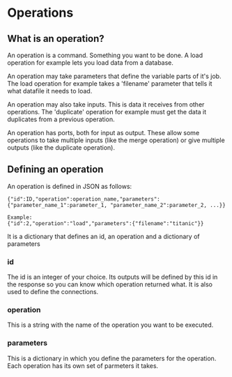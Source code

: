 # Operations
## What is an operation?
<p>An operation is a command. Something you want to be done.
A load operation for example lets you load data from a database.</P>

<P>An operation may take parameters that define the variable parts of it's job.
The load operation for example takes a 'filename' parameter that tells it what datafile it needs to load.</P>

<P>An operation may also take inputs. This is data it receives from other operations. The 'duplicate' operation for example must get the data it duplicates from a previous operation.</P>

<p>An operation has ports, both for input as output. These allow some operations to take multiple inputs (like the merge operation) or give multiple outputs (like the duplicate operation).</p>

## Defining an operation
<p>An operation is defined in JSON as follows:</p>

```
{"id":ID,"operation":operation_name,"parameters":{"parameter_name_1":parameter_1, "parameter_name_2":parameter_2, ...}}

Example:
{"id":2,"operation":"load","parameters":{"filename":"titanic"}}
```

<p>It is a dictionary that defines an id, an operation and a dictionary of parameters</p>

### id
<p>The id is an integer of your choice. Its outputs will be defined by this id in the response so you can know which operation returned what. It is also used to define the connections.</p>

### operation
<p>This is a string with the name of the operation you want to be executed.</p>

### parameters
<p>This is a dictionary in which you define the parameters for the operation. Each operation has its own set of parmeters it takes.</p>
